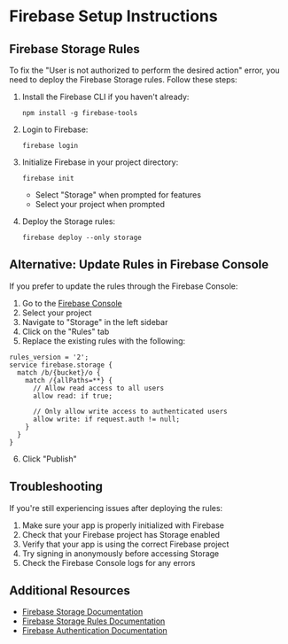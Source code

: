 # Firebase Setup Instructions

## Firebase Storage Rules

To fix the "User is not authorized to perform the desired action" error, you need to deploy the Firebase Storage rules. Follow these steps:

1. Install the Firebase CLI if you haven't already:
   ```
   npm install -g firebase-tools
   ```

2. Login to Firebase:
   ```
   firebase login
   ```

3. Initialize Firebase in your project directory:
   ```
   firebase init
   ```
   - Select "Storage" when prompted for features
   - Select your project when prompted

4. Deploy the Storage rules:
   ```
   firebase deploy --only storage
   ```

## Alternative: Update Rules in Firebase Console

If you prefer to update the rules through the Firebase Console:

1. Go to the [Firebase Console](https://console.firebase.google.com/)
2. Select your project
3. Navigate to "Storage" in the left sidebar
4. Click on the "Rules" tab
5. Replace the existing rules with the following:

```
rules_version = '2';
service firebase.storage {
  match /b/{bucket}/o {
    match /{allPaths=**} {
      // Allow read access to all users
      allow read: if true;
      
      // Only allow write access to authenticated users
      allow write: if request.auth != null;
    }
  }
}
```

6. Click "Publish"

## Troubleshooting

If you're still experiencing issues after deploying the rules:

1. Make sure your app is properly initialized with Firebase
2. Check that your Firebase project has Storage enabled
3. Verify that your app is using the correct Firebase project
4. Try signing in anonymously before accessing Storage
5. Check the Firebase Console logs for any errors

## Additional Resources

- [Firebase Storage Documentation](https://firebase.google.com/docs/storage)
- [Firebase Storage Rules Documentation](https://firebase.google.com/docs/storage/security)
- [Firebase Authentication Documentation](https://firebase.google.com/docs/auth) 